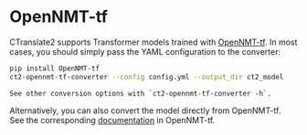 # OpenNMT-tf

CTranslate2 supports Transformer models trained with [OpenNMT-tf](https://github.com/OpenNMT/OpenNMT-tf). In most cases, you should simply pass the YAML configuration to the converter:

```bash
pip install OpenNMT-tf
ct2-opennmt-tf-converter --config config.yml --output_dir ct2_model
```

```{tip}
See other conversion options with `ct2-opennmt-tf-converter -h`.
```

Alternatively, you can also convert the model directly from OpenNMT-tf. See the corresponding [documentation](https://opennmt.net/OpenNMT-tf/serving.html#ctranslate2) in OpenNMT-tf.

